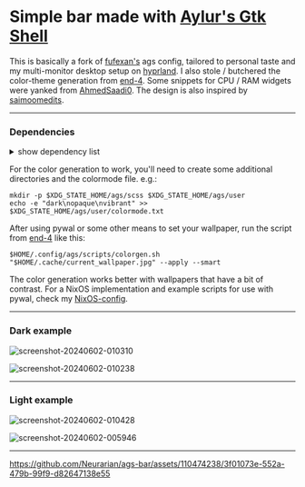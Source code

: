 
# Simple bar made with [Aylur's Gtk Shell](https://github.com/Aylur/ags)

This is basically a fork of [fufexan's](https://github.com/fufexan/dotfiles) ags config, tailored to personal taste and my multi-monitor desktop setup on [hyprland](https://github.com/hyprwm/Hyprland). I also stole / butchered the color-theme generation from [end-4](https://github.com/end-4/dots-hyprland). Some snippets for CPU / RAM widgets were yanked from [AhmedSaadi0](https://github.com/AhmedSaadi0/my-hyprland-config/tree/main). The design is also inspired by [saimoomedits](https://github.com/saimoomedits/eww-widgets).

---
### Dependencies


<details>
  <summary>show dependency list</summary>

  - ags
  - hyprland
  - gnome-control-center
  - mission-center
  - overskride
  - python-materialyoucolor-git
  - gradience-git
  - python-libsass
  - python-material-color-utilities
  - python-build
  - python-pillow
  - python-pywal
  - python-setuptools-scm
  - python-wheel
  - adw-gtk3-git
  - adwaita-icon-theme
  - coreutils
  - dart-sass
  - gawk
  - imagemagick
  - procps-ng
  - ripgrep
  - util-linux

</details>

For the color generation to work, you'll need to create some additional directories and the colormode file. e.g.:

```console
mkdir -p $XDG_STATE_HOME/ags/scss $XDG_STATE_HOME/ags/user
echo -e "dark\nopaque\nvibrant" >> $XDG_STATE_HOME/ags/user/colormode.txt
```

After using pywal or some other means to set your wallpaper, run the script from [end-4](https://github.com/end-4/dots-hyprland) like this:

```console
$HOME/.config/ags/scripts/colorgen.sh "$HOME/.cache/current_wallpaper.jpg" --apply --smart
```
The color generation works better with wallpapers that have a bit of contrast.
For a NixOS implementation and example scripts for use with pywal, check my [NixOS-config](https://github.com/Neurarian/NixOS-config).

---

### Dark example
![screenshot-20240602-010310](https://github.com/Neurarian/ags-bar/assets/110474238/39baf677-26bf-402a-8d33-8a8cd326bbe3)

![screenshot-20240602-010238](https://github.com/Neurarian/ags-bar/assets/110474238/e3e87c15-e8f4-481c-b71a-1625542887d1)

---

### Light example
![screenshot-20240602-010428](https://github.com/Neurarian/ags-bar/assets/110474238/4efbb62d-b416-44e2-a044-92e4704b3d83)

![screenshot-20240602-005946](https://github.com/Neurarian/ags-bar/assets/110474238/36195074-559a-4a52-ba26-96869a512db1)

---

https://github.com/Neurarian/ags-bar/assets/110474238/3f01073e-552a-479b-99f9-d82647138e55

